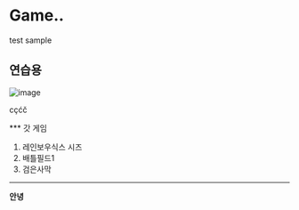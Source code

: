 # Game..
test sample

## 연습용
![image](https://png.icons8.com/ios/2x/controller.png)

cçćč

*** 갓 게임
1. 레인보우식스 시즈
2. 배틀필드1
3. 검은사막
***

__안녕__
